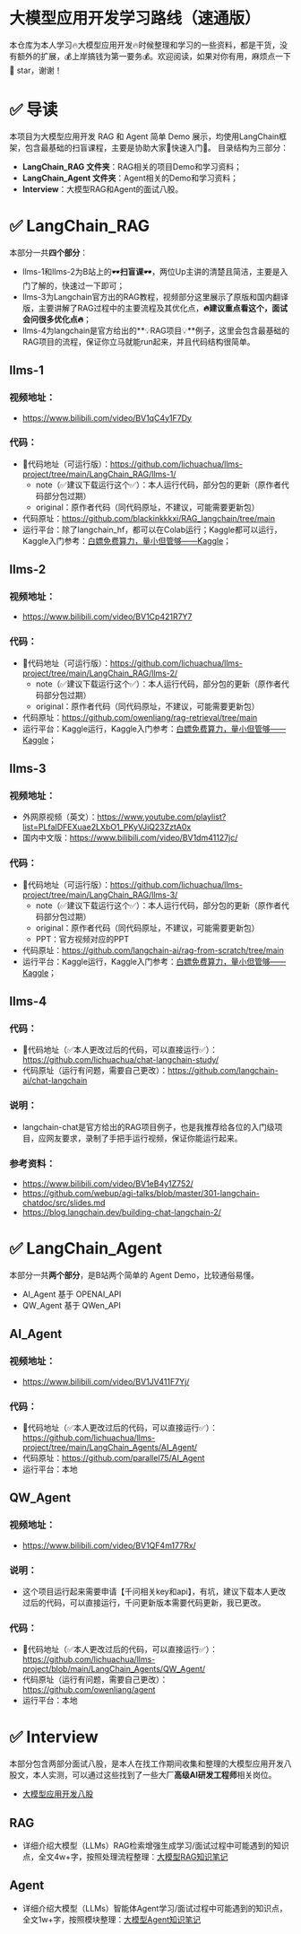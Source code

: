 # 大模型应用开发学习路线（速通版）

本仓库为本人学习🔥大模型应用开发🔥时候整理和学习的一些资料，都是干货，没有额外的扩展，💰上岸搞钱为第一要务💰。欢迎阅读，如果对你有用，麻烦点一下 🌟 star，谢谢！

# ✅ 导读

本项目为大模型应用开发 RAG 和 Agent 简单 Demo 展示，均使用LangChain框架，包含最基础的扫盲课程，主要是协助大家🧐快速入门🧐。
目录结构为三部分：
- **LangChain_RAG 文件夹**：RAG相关的项目Demo和学习资料；
- **LangChain_Agent 文件夹**：Agent相关的Demo和学习资料；
- **Interview**：大模型RAG和Agent的面试八股。

# ✅ LangChain_RAG

本部分一共**四个部分**：
- llms-1和llms-2为B站上的🕶️**扫盲课**🕶️，两位Up主讲的清楚且简洁，主要是入门了解的，快速过一下即可；
- llms-3为Langchain官方出的RAG教程，视频部分这里展示了原版和国内翻译版，主要讲解了RAG过程中的主要流程及其优化点，**🔥建议重点看这个，面试会问很多优化点🔥**；
- llms-4为langchain是官方给出的**💡RAG项目💡**例子，这里会包含最基础的RAG项目的流程，保证你立马就能run起来，并且代码结构很简单。

## llms-1
### 视频地址：
- https://www.bilibili.com/video/BV1qC4y1F7Dy
### 代码：
- 🌹代码地址（可运行版）：https://github.com/lichuachua/llms-project/tree/main/LangChain_RAG/llms-1/
  - note（✅建议下载运行这个✅）：本人运行代码，部分包的更新（原作者代码部分包过期）
  - original：原作者代码（同代码原址，不建议，可能需要更新包）
- 代码原址：https://github.com/blackinkkkxi/RAG_langchain/tree/main   
- 运行平台：除了langchain_hf，都可以在Colab运行；Kaggle都可以运行，Kaggle入门参考：[白嫖免费算力，量小但管够——Kaggle](https://mp.weixin.qq.com/s/SK5VXzx2zijzjc8OYJICKA)；
## llms-2
### 视频地址：
- https://www.bilibili.com/video/BV1Cp421R7Y7
### 代码：
- 🌹代码地址（可运行版）：https://github.com/lichuachua/llms-project/tree/main/LangChain_RAG/llms-2/
  - note（✅建议下载运行这个✅）：本人运行代码，部分包的更新（原作者代码部分包过期）
  - original：原作者代码（同代码原址，不建议，可能需要更新包）
- 代码原址：https://github.com/owenliang/rag-retrieval/tree/main  
- 运行平台：Kaggle运行，Kaggle入门参考：[白嫖免费算力，量小但管够——Kaggle](https://mp.weixin.qq.com/s/SK5VXzx2zijzjc8OYJICKA)；
## llms-3
### 视频地址：
- 外网原视频（英文）：https://www.youtube.com/playlist?list=PLfaIDFEXuae2LXbO1_PKyVJiQ23ZztA0x
- 国内中文版：https://www.bilibili.com/video/BV1dm41127jc/
### 代码：
- 🌹代码地址（可运行版）：https://github.com/lichuachua/llms-project/tree/main/LangChain_RAG/llms-3/
  - note（✅建议下载运行这个✅）：本人运行代码，部分包的更新（原作者代码部分包过期）
  - original：原作者代码（同代码原址，不建议，可能需要更新包）
  - PPT：官方视频对应的PPT
- 代码原址：https://github.com/langchain-ai/rag-from-scratch/tree/main  
- 运行平台：Kaggle运行，Kaggle入门参考：[白嫖免费算力，量小但管够——Kaggle](https://mp.weixin.qq.com/s/SK5VXzx2zijzjc8OYJICKA)；
## llms-4
### 代码：
- 🌹代码地址（✅本人更改过后的代码，可以直接运行✅）：https://github.com/lichuachua/chat-langchain-study/
- 代码原址（运行有问题，需要自己更改）：https://github.com/langchain-ai/chat-langchain
### 说明：
- langchain-chat是官方给出的RAG项目例子，也是我推荐给各位的入门级项目，应网友要求，录制了手把手运行视频，保证你能运行起来。
### 参考资料：
- https://www.bilibili.com/video/BV1eB4y1Z752/
- https://github.com/webup/agi-talks/blob/master/301-langchain-chatdoc/src/slides.md
- https://blog.langchain.dev/building-chat-langchain-2/
            

# ✅ LangChain_Agent

本部分一共**两个部分**，是B站两个简单的 Agent Demo，比较通俗易懂。
- AI_Agent 基于 OPENAI_API
- QW_Agent 基于 QWen_API


## AI_Agent
### 视频地址：
- https://www.bilibili.com/video/BV1JV411F7Yj/
### 代码：
- 🌹代码地址（✅本人更改过后的代码，可以直接运行✅）：https://github.com/lichuachua/llms-project/tree/main/LangChain_Agents/AI_Agent/
- 代码原址：https://github.com/parallel75/AI_Agent  
- 运行平台：本地

## QW_Agent
### 视频地址：
- https://www.bilibili.com/video/BV1QF4m177Rx/
### 说明：
- 这个项目运行起来需要申请【千问相关key和api】，有坑，建议下载本人更改过后的代码，可以直接运行，千问更新版本需要代码更新，我已更改。
### 代码：
- 🌹代码地址（✅本人更改过后的代码，可以直接运行✅）：https://github.com/lichuachua/llms-project/blob/main/LangChain_Agents/QW_Agent/
- 代码原址（运行有问题，需要自己更改）：https://github.com/owenliang/agent
- 运行平台：本地

# ✅ Interview
本部分包含两部分面试八股，是本人在找工作期间收集和整理的大模型应用开发八股文，本人实测，可以通过这些找到了一些大厂**高级AI研发工程师**相关岗位。
- [大模型应用开发八股](https://mp.weixin.qq.com/mp/appmsgalbum?__biz=Mzk1NzgzMjY3OQ==&action=getalbum&album_id=3987723560113356813&scene=126&uin=&key=&devicetype=iMac+MacBookPro18%2C3+OSX+OSX+15.4.1+build(24E263)&version=13080a10&lang=zh_CN&nettype=WIFI&ascene=78&fontScale=100)
## RAG
- 详细介绍大模型（LLMs）RAG检索增强生成学习/面试过程中可能遇到的知识点，全文4w+字，按照处理流程整理：[大模型RAG知识笔记](https://mp.weixin.qq.com/s/zmUTGAMoljXSmnoo_cBQig)
## Agent
- 详细介绍大模型（LLMs）智能体Agent学习/面试过程中可能遇到的知识点，全文1w+字，按照模块整理：[大模型Agent知识笔记](https://mp.weixin.qq.com/s/TSioLS_RhrX57YEnY3mkag)
